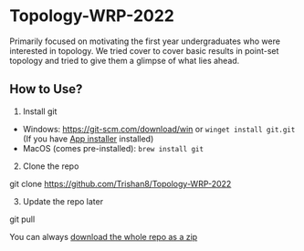 ﻿# Topology-WRP-2022

Primarily focused on motivating the first year undergraduates who were interested in topology. We tried cover to cover basic results in point-set topology and tried to give them a glimpse of what lies ahead.

## How to Use?

1. Install git
  - Windows: https://git-scm.com/download/win or `winget install git.git` (If you have [App installer](https://www.microsoft.com/en-us/p/app-installer/9nblggh4nns1) installed)
  - MacOS (comes pre-installed): `brew install git`
2. Clone the repo

git clone https://github.com/Trishan8/Topology-WRP-2022

3. Update the repo later

git pull


You can always [download the whole repo as a zip](https://github.com/Trishan8/Topology-WRP-2022/archive/refs/heads/master.zip)
